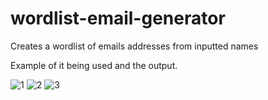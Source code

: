 # wordlist-email-generator
Creates a wordlist of emails addresses from inputted names

Example of it being used and the output.

![1](https://user-images.githubusercontent.com/32202937/200099579-5e9e57b7-f259-482f-ac25-f868d3b4abfb.PNG)
![2](https://user-images.githubusercontent.com/32202937/200099580-872d1546-8f60-479e-becd-493a994856f0.PNG)
![3](https://user-images.githubusercontent.com/32202937/200099581-98f779ac-7917-4ba0-9934-31e55d0d4c38.PNG)
